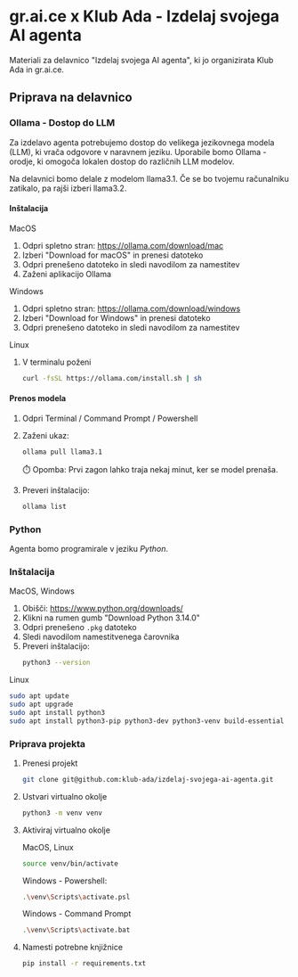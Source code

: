# gr.ai.ce x Klub Ada - Izdelaj svojega AI agenta

Materiali za delavnico "Izdelaj svojega AI agenta", ki jo organizirata Klub Ada in gr.ai.ce.

## Priprava na delavnico

### Ollama - Dostop do LLM

Za izdelavo agenta potrebujemo dostop do velikega jezikovnega modela (LLM), ki vrača odgovore v naravnem jeziku. Uporabile bomo Ollama - orodje, ki omogoča lokalen dostop do različnih LLM modelov. 

Na delavnici bomo delale z modelom llama3.1. Če se bo tvojemu računalniku zatikalo, pa rajši izberi llama3.2.

#### Inštalacija

MacOS

1. Odpri spletno stran: https://ollama.com/download/mac
2. Izberi "Download for macOS" in prenesi datoteko
3. Odpri prenešeno datoteko in sledi navodilom za namestitev
4. Zaženi aplikacijo Ollama

Windows

1. Odpri spletno stran: https://ollama.com/download/windows
2. Izberi "Download for Windows" in prenesi datoteko
3. Odpri prenešeno datoteko in sledi navodilom za namestitev

Linux

1. V terminalu poženi

    ```bash
    curl -fsSL https://ollama.com/install.sh | sh
    ```

#### Prenos modela

1. Odpri Terminal / Command Prompt / Powershell
2. Zaženi ukaz:

    ```bash
    ollama pull llama3.1
    ```
   
   ⏱️ Opomba: Prvi zagon lahko traja nekaj minut, ker se model prenaša.

3. Preveri inštalacijo:

    ```bash
    ollama list
    ```

### Python

Agenta bomo programirale v jeziku *Python*.

### Inštalacija

MacOS, Windows

1. Obišči: https://www.python.org/downloads/
2. Klikni na rumen gumb "Download Python 3.14.0"
3. Odpri prenešeno `.pkg` datoteko
4. Sledi navodilom namestitvenega čarovnika
5. Preveri inštalacijo:
    ```bash
    python3 --version
    ```

Linux

```bash
sudo apt update
sudo apt upgrade
sudo apt install python3
sudo apt install python3-pip python3-dev python3-venv build-essential
```

### Priprava projekta

1. Prenesi projekt
    ```bash
    git clone git@github.com:klub-ada/izdelaj-svojega-ai-agenta.git
    ```
2. Ustvari virtualno okolje
    ```bash
    python3 -m venv venv
    ```
3. Aktiviraj virtualno okolje

    MacOS, Linux

    ```bash
    source venv/bin/activate
    ```

    Windows - Powershell: 

    ```bash
    .\venv\Scripts\activate.psl
    ```

    Windows - Command Prompt
    ```bash
    .\venv\Scripts\activate.bat
    ```

4. Namesti potrebne knjižnice
    ```bash
    pip install -r requirements.txt
    ```